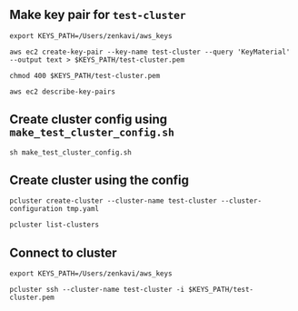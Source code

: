 ## Make key pair for `test-cluster`

```
export KEYS_PATH=/Users/zenkavi/aws_keys

aws ec2 create-key-pair --key-name test-cluster --query 'KeyMaterial' --output text > $KEYS_PATH/test-cluster.pem

chmod 400 $KEYS_PATH/test-cluster.pem

aws ec2 describe-key-pairs
```

## Create cluster config using `make_test_cluster_config.sh`

```
sh make_test_cluster_config.sh
```

## Create cluster using the config

```
pcluster create-cluster --cluster-name test-cluster --cluster-configuration tmp.yaml

pcluster list-clusters
```

## Connect to cluster

```
export KEYS_PATH=/Users/zenkavi/aws_keys

pcluster ssh --cluster-name test-cluster -i $KEYS_PATH/test-cluster.pem
```
